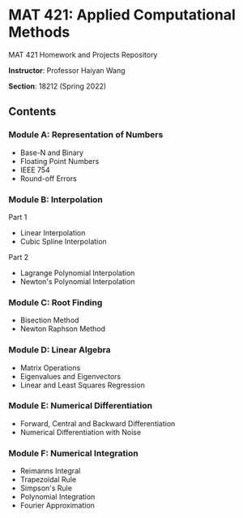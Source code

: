 # MAT 421: Applied Computational Methods 
MAT 421 Homework and Projects Repository

**Instructor**: Professor Haiyan Wang

**Section**: 18212 (Spring 2022)

## Contents
### Module A: Representation of Numbers
* Base-N and Binary
* Floating Point Numbers
* IEEE 754
* Round-off Errors

### Module B: Interpolation
Part 1
* Linear Interpolation
* Cubic Spline Interpolation

Part 2
* Lagrange Polynomial Interpolation
* Newton's Polynomial Interpolation

### Module C: Root Finding
* Bisection Method
* Newton Raphson Method

### Module D: Linear Algebra
* Matrix Operations
* Eigenvalues and Eigenvectors
* Linear and Least Squares Regression

### Module E: Numerical Differentiation
* Forward, Central and Backward Differentiation
* Numerical Differentiation with Noise

### Module F: Numerical Integration
* Reimanns Integral
* Trapezoidal Rule
* Simpson's Rule
* Polynomial Integration
* Fourier Approximation
